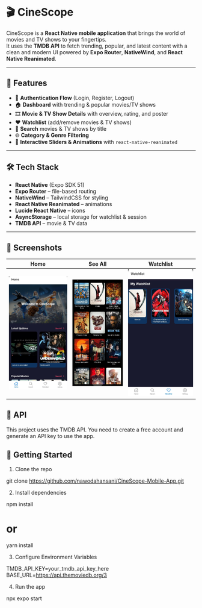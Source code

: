 # 🎬 CineScope  

CineScope is a **React Native mobile application** that brings the world of movies and TV shows to your fingertips.  
It uses the **TMDB API** to fetch trending, popular, and latest content with a clean and modern UI powered by **Expo Router**, **NativeWind**, and **React Native Reanimated**.  

---

## 🚀 Features  

- 🔑 **Authentication Flow** (Login, Register, Logout)  
- 🏠 **Dashboard** with trending & popular movies/TV shows  
- 🎞️ **Movie & TV Show Details** with overview, rating, and poster  
- ❤️ **Watchlist** (add/remove movies & TV shows)  
- 🔎 **Search** movies & TV shows by title  
- 🌐 **Category & Genre Filtering**  
- 🎠 **Interactive Sliders & Animations** with `react-native-reanimated`    

---

## 🛠️ Tech Stack  

- **React Native** (Expo SDK 51)  
- **Expo Router** – file-based routing  
- **NativeWind** – TailwindCSS for styling  
- **React Native Reanimated** – animations  
- **Lucide React Native** – icons  
- **AsyncStorage** – local storage for watchlist & session  
- **TMDB API** – movie & TV data  

---

## 📸 Screenshots  

| Home | See All | Watchlist |
|------|--------------|-----------|
| ![Home](assets/screenshots/home.jpg) | ![See All](assets/screenshots/seeAll.jpg) | ![Watchlist](assets/screenshots/watchlist.jpg) |

## 🔑 API

This project uses the TMDB API.
You need to create a free account and generate an API key to use the app.

## 🚀 Getting Started

1. Clone the repo

git clone https://github.com/nawodahansani/CineScope-Mobile-App.git

2. Install dependencies

npm install
# or
yarn install

3. Configure Environment Variables

TMDB_API_KEY=your_tmdb_api_key_here
BASE_URL=https://api.themoviedb.org/3

4. Run the app

npx expo start






